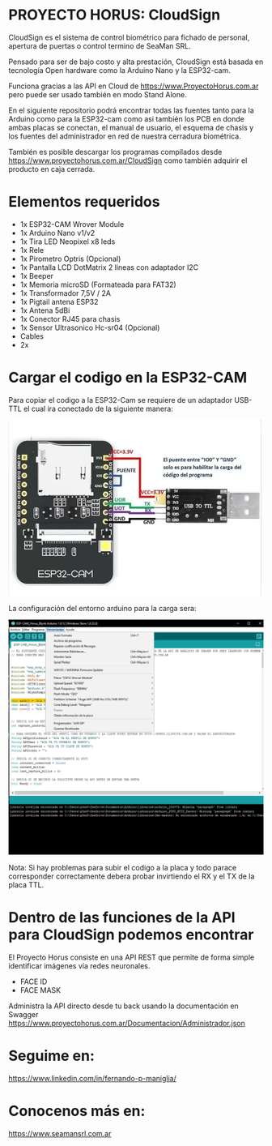 # PROYECTO HORUS: CloudSign

CloudSign es el sistema de control biométrico para fichado de personal, apertura de puertas o control termino de SeaMan SRL. 

Pensado para ser de bajo costo y alta prestación, CloudSign está basada en tecnología Open hardware como la Arduino Nano y la ESP32-cam.

Funciona gracias a las API en Cloud de https://www.ProyectoHorus.com.ar pero puede ser usado también en modo Stand Alone.

 En el siguiente repositorio podrá encontrar todas las fuentes tanto para la Arduino como para la ESP32-cam como asi también los PCB en donde ambas placas se conectan, el manual de usuario, el esquema de chasis y los fuentes del administrador en red de nuestra cerradura biométrica.

También es posible descargar los programas compilados desde https://www.proyectohorus.com.ar/CloudSign como también adquirir el producto en caja cerrada.


# Elementos requeridos

- 1x ESP32-CAM Wrover Module
- 1x Arduino Nano v1/v2
- 1x Tira LED Neopixel x8 leds
- 1x Rele
- 1x Pirometro Optris (Opcional)
- 1x Pantalla LCD DotMatrix 2 lineas con adaptador I2C
- 1x Beeper
- 1x Memoria microSD (Formateada para FAT32)
- 1x Transformador 7,5V / 2A
- 1x Pigtail antena ESP32
- 1x Antena 5dBi
- 1x Conector RJ45 para chasis
- 1x Sensor Ultrasonico Hc-sr04 (Opcional)
- Cables
- 2x 


# Cargar el codigo en la ESP32-CAM

Para copiar el codigo a la ESP32-Cam se requiere de un adaptador USB-TTL el cual ira conectado de la siguiente manera:

![Conexion entre TTL y ESP32-Cam](Conexionado.jpg)

La configuración del entorno arduino para la carga sera:

![Configuracion en entorno Arduino](Config_Arduino.png)


Nota: Si hay problemas para subir el codigo a la placa y todo parace corresponder correctamente debera probar invirtiendo el RX y el TX de la placa TTL.


# Dentro de las funciones de la API para CloudSign podemos encontrar

El Proyecto Horus consiste en una API REST que permite de forma simple identificar imágenes vía redes neuronales.

- FACE ID
- FACE MASK

Administra la API directo desde tu back usando la documentación en Swagger https://www.proyectohorus.com.ar/Documentacion/Administrador.json

# Seguime en:
https://www.linkedin.com/in/fernando-p-maniglia/

# Conocenos más en:
https://www.seamansrl.com.ar
